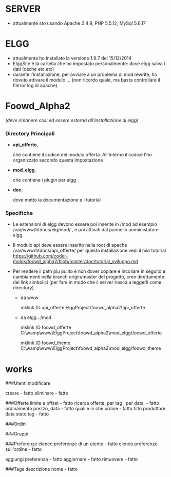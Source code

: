 # SERVER

- attualmente sto usando Apache 2.4.9, PHP 5.5.12, MySql 5.6.17



# ELGG

- attualmente ho installato la versione 1.9.7 del 15/12/2014
- ElggSite è la cartella che ho impostato personalmente: dove elgg salva i dati (cache etc etc)
- durante l'installazione, per ovviare a un problema di mod rewrite, ho dovuto attivare il modulo ... (non ricordo quale, ma basta controllare il l'error log di apache).



# Foowd_Alpha2 
  *(deve rimanere così ed essere esterna all'installazione di elgg)*

### Directory Principali

- **api_offerte**,

    che contiene il codice del modulo offerta. All'interno il codice l'ho organizzato secondo questa impostazione


- **mod_elgg**,

    che contiene i plugin per elgg

- **doc**,

    dove metto la documentazione e i tutorial



### Specifiche
- Le estensioni di elgg devono essere poi inserite in <path installazione elg>/mod ad esempio  /var/www/htdocs/elg/mod/ , 
e poi attivati dal pannello amministatore elgg.

- Il modulo api deve  essere inserito nella root di apache  
/var/www/htdocs/api_offerte/ 
per questa installazione vedi il mio tutorial https://github.com/coder-molok/foowd_alpha2/blob/master/doc/tutorial_sviluppo.md

- Per rendere il path piu pulito e non dover copiare e incollare in seguito a cambiamenti nella branch origin/master del progetto, creo direttamente dei link simbolici (per fare in modo che il server riesca a leggerli come directory).

    - da www
    
        mklink /D api_offerte ElggProject\foowd_alpha2\api_offerte

    - da elgg.../mod
    
        mklink /D foowd_offerte C:\wamp\www\ElggProject\foowd_alpha2\mod_elgg\foowd_offerte
    
        mklink /D foowd_theme C:\wamp\www\ElggProject\foowd_alpha2\mod_elgg\foowd_theme



# works

###Utenti
modificare

creare - fatto
eliminare - fatto

###Offerte
limite e offset - fatto
ricerca offerte, per tag , per data, - fatto
ordinamento prezzo, data - fatto
quali e in che ordine - fatto
filtri produttore data stato tag - fatto


###Ordini


###Gruppi

###Preferenze
elenco preferenze di un utente - fatto
elenco preferenze sull'ordine - fatto

aggiungi preferenza - fatto
aggiornare - fatto
rimuovere - fatto



###Tags
descrizione 
nome - fatto

